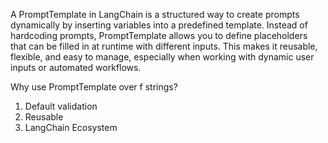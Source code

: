 A PromptTemplate in LangChain is a structured way to create prompts dynamically by inserting variables into a predefined template. 
Instead of hardcoding prompts, PromptTemplate allows you to define placeholders that can be filled in at runtime with different inputs.
This makes it reusable, flexible, and easy to manage, especially when working with dynamic user inputs or automated workflows.


Why use PromptTemplate over f strings?
1. Default validation
2. Reusable
3. LangChain Ecosystem
